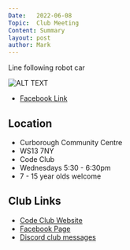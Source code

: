 ```yaml
---
Date:   2022-06-08
Topic:  Club Meeting
Content: Summary
layout: post
author: Mark
---
```

Line following robot car

![ALT TEXT](https://scontent.fbhx6-1.fna.fbcdn.net/v/t15.5256-10/285830789_5492652014080659_146219236315141629_n.jpg?stp=dst-jpg_p235x350&_nc_cat=106&ccb=1-7&_nc_sid=ad6a45&_nc_ohc=3VxZ-DZwYQUAX8E1qEq&_nc_ht=scontent.fbhx6-1.fna&edm=AKK4YLsEAAAA&oh=00_AfCPFlRP7TxfuqH0JxoWmIgZhawYBcFG4Hb0h4-LYliCoQ&oe=652B05E5)

* [Facebook Link](https://www.facebook.com/1481985248595237/posts/4923046207822440/)

## Location

* Curborough Community Centre
* WS13 7NY
* Code Club
* Wednesdays 5:30 - 6:30pm
* 7 - 15 year olds welcome

## Club Links

* [Code Club Website](https://lichfield-code-club.github.io/)
* [Facebook Page](https://www.facebook.com/LichfieldCoders)
* [Discord club messages](https://discord.gg/szz6xGK)
